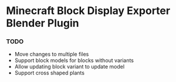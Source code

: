 # Minecraft Block Display Exporter Blender Plugin


### TODO
 - Move changes to multiple files
 - Support block models for blocks without variants
 - Allow updating block variant to update model
 - Support cross shaped plants
